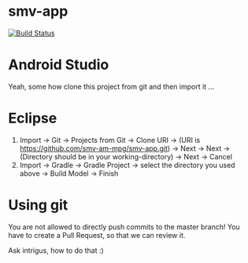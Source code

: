 # smv-app
[![Build Status](https://travis-ci.org/smv-am-mpg/smv-app.svg?branch=master)](https://travis-ci.org/smv-am-mpg/smv-app)

# Android Studio
Yeah, some how clone this project from git and then import it ...

# Eclipse 
1. Import -> Git -> Projects from Git -> Clone URI -> (URI is https://github.com/smv-am-mpg/smv-app.git) -> Next -> Next -> (Directory should be in your working-directory) -> Next -> Cancel
2. Import -> Gradle -> Gradle Project -> select the directory you used above -> Build Model -> Finish

# Using git
You are not allowed to directly push commits to the master branch!
You have to create a Pull Request, so that we can review it.

Ask intrigus, how to do that :)
